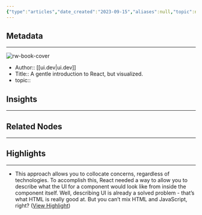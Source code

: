 ```yaml
---
{"type":"articles","date_created":"2023-09-15","aliases":null,"topic":null,"url":"https://react.gg/visualized?ck_subscriber_id=2174555249","layout":null,"banner":null,"dg-publish":true,"tags":null,"permalink":"/300-biblio/200-articles/a-gentle-introduction-to-react-but-visualized/","dgPassFrontmatter":true,"created":"2023-10-20T12:44:21.000-05:00","updated":"2023-10-20T12:44:21.000-05:00"}
---
```


## Metadata
---
![rw-book-cover](https://readwise-assets.s3.amazonaws.com/media/uploaded_book_covers/profile_397592/visualized-og.jpg)
- Author:: [[ui.dev\|ui.dev]]
- Title:: A gentle introduction to React, but visualized.
- topic::  



## Insights
---
## Related Nodes
---

## Highlights 
---
- This approach allows you to collocate concerns, regardless of technologies.
  To accomplish this, React needed a way to allow you to describe what the UI for a component would look like from inside the component itself. Well, describing UI is already a solved problem - that’s what HTML is really good at. But you can’t mix HTML and JavaScript, right? ([View Highlight](https://read.readwise.io/read/01hab4093jkxsy3qc0qyn7j027))
